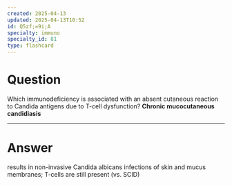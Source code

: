 ```yaml
---
created: 2025-04-13
updated: 2025-04-13T10:52
id: Q5zf;=9i;A
specialty: immuno
specialty_id: 81
type: flashcard
---
```


# Question
Which immunodeficiency is associated with an absent cutaneous reaction to Candida antigens due to T-cell dysfunction?    **Chronic mucocutaneous candidiasis**

---

# Answer
results in non-invasive Candida albicans infections of skin and mucus membranes; T-cells are still present (vs. SCID)